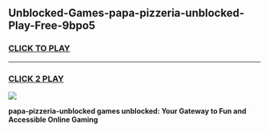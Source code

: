 
## Unblocked-Games-papa-pizzeria-unblocked-Play-Free-9bpo5
<h3>
<a href="https://premium76.site?title=papa-pizzeria-unblocked&ref=10A">CLICK TO PLAY</a></h3>
<hr>

<h3>
<a href="https://premium76.site?title=papa-pizzeria-unblocked&ref=10A">CLICK 2 PLAY</a>
  
</h3>

<a href="https://premium76.site?title=papa-pizzeria-unblocked&ref=10A"><img src="https://clearcache.store/games.png"></a>


**papa-pizzeria-unblocked games unblocked: Your Gateway to Fun and Accessible Online Gaming**
